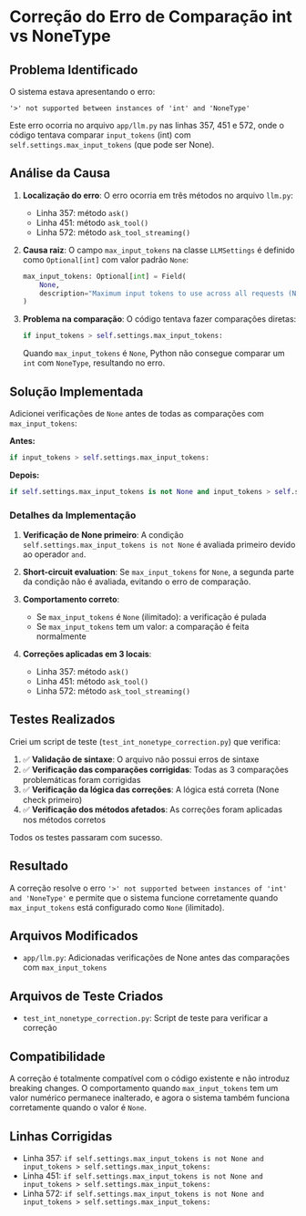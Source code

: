 # Correção do Erro de Comparação int vs NoneType

## Problema Identificado

O sistema estava apresentando o erro:
```
'>' not supported between instances of 'int' and 'NoneType'
```

Este erro ocorria no arquivo `app/llm.py` nas linhas 357, 451 e 572, onde o código tentava comparar `input_tokens` (int) com `self.settings.max_input_tokens` (que pode ser None).

## Análise da Causa

1. **Localização do erro**: O erro ocorria em três métodos no arquivo `llm.py`:
   - Linha 357: método `ask()`
   - Linha 451: método `ask_tool()`
   - Linha 572: método `ask_tool_streaming()`

2. **Causa raiz**: O campo `max_input_tokens` na classe `LLMSettings` é definido como `Optional[int]` com valor padrão `None`:
   ```python
   max_input_tokens: Optional[int] = Field(
       None,
       description="Maximum input tokens to use across all requests (None for unlimited)",
   )
   ```

3. **Problema na comparação**: O código tentava fazer comparações diretas:
   ```python
   if input_tokens > self.settings.max_input_tokens:
   ```
   
   Quando `max_input_tokens` é `None`, Python não consegue comparar um `int` com `NoneType`, resultando no erro.

## Solução Implementada

Adicionei verificações de `None` antes de todas as comparações com `max_input_tokens`:

**Antes:**
```python
if input_tokens > self.settings.max_input_tokens:
```

**Depois:**
```python
if self.settings.max_input_tokens is not None and input_tokens > self.settings.max_input_tokens:
```

### Detalhes da Implementação

1. **Verificação de None primeiro**: A condição `self.settings.max_input_tokens is not None` é avaliada primeiro devido ao operador `and`.

2. **Short-circuit evaluation**: Se `max_input_tokens` for `None`, a segunda parte da condição não é avaliada, evitando o erro de comparação.

3. **Comportamento correto**: 
   - Se `max_input_tokens` é `None` (ilimitado): a verificação é pulada
   - Se `max_input_tokens` tem um valor: a comparação é feita normalmente

4. **Correções aplicadas em 3 locais**:
   - Linha 357: método `ask()`
   - Linha 451: método `ask_tool()`
   - Linha 572: método `ask_tool_streaming()`

## Testes Realizados

Criei um script de teste (`test_int_nonetype_correction.py`) que verifica:

1. ✅ **Validação de sintaxe**: O arquivo não possui erros de sintaxe
2. ✅ **Verificação das comparações corrigidas**: Todas as 3 comparações problemáticas foram corrigidas
3. ✅ **Verificação da lógica das correções**: A lógica está correta (None check primeiro)
4. ✅ **Verificação dos métodos afetados**: As correções foram aplicadas nos métodos corretos

Todos os testes passaram com sucesso.

## Resultado

A correção resolve o erro `'>' not supported between instances of 'int' and 'NoneType'` e permite que o sistema funcione corretamente quando `max_input_tokens` está configurado como `None` (ilimitado).

## Arquivos Modificados

- `app/llm.py`: Adicionadas verificações de None antes das comparações com `max_input_tokens`

## Arquivos de Teste Criados

- `test_int_nonetype_correction.py`: Script de teste para verificar a correção

## Compatibilidade

A correção é totalmente compatível com o código existente e não introduz breaking changes. O comportamento quando `max_input_tokens` tem um valor numérico permanece inalterado, e agora o sistema também funciona corretamente quando o valor é `None`.

## Linhas Corrigidas

- Linha 357: `if self.settings.max_input_tokens is not None and input_tokens > self.settings.max_input_tokens:`
- Linha 451: `if self.settings.max_input_tokens is not None and input_tokens > self.settings.max_input_tokens:`
- Linha 572: `if self.settings.max_input_tokens is not None and input_tokens > self.settings.max_input_tokens:`

